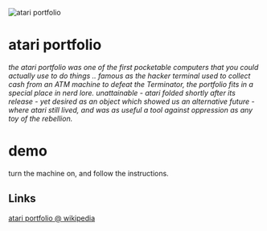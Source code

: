 

[portfolio]: https://github.com/seclorum/timetron2019/raw/master/collection/atari/portfolio.png "atari portfolio"

![atari portfolio][portfolio]

# atari portfolio


*the atari portfolio was one of the first pocketable computers that you could actually use to do things .. famous as the hacker terminal used to collect cash from an ATM machine to defeat the Terminator, the portfolio fits in a special place in nerd lore.  unattainable - atari folded shortly after its release - yet desired as an object which showed us an alternative future - where atari still lived, and was as useful a tool against oppression as any toy of the rebellion.*

# demo

turn the machine on, and follow the instructions.

## Links

[atari portfolio @ wikipedia](https://en.wikipedia.org/wiki/Atari_Portfolio)

